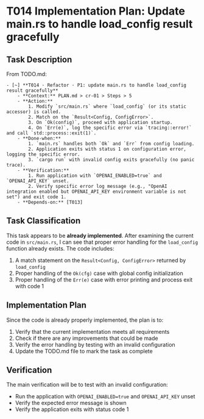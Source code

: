 # T014 Implementation Plan: Update main.rs to handle load_config result gracefully

## Task Description
From TODO.md:
```
- [~] **T014 · Refactor · P1: update main.rs to handle load_config result gracefully**
    - **Context:** PLAN.md > cr-01 > Steps > 5
    - **Action:**
        1. Modify `src/main.rs` where `load_config` (or its static accessor) is called.
        2. Match on the `Result<Config, ConfigError>`.
        3. On `Ok(config)`, proceed with application startup.
        4. On `Err(e)`, log the specific error via `tracing::error!` and call `std::process::exit(1)`.
    - **Done‑when:**
        1. `main.rs` handles both `Ok` and `Err` from config loading.
        2. Application exits with status 1 on configuration error, logging the specific error.
        3. `cargo run` with invalid config exits gracefully (no panic trace).
    - **Verification:**
        1. Run application with `OPENAI_ENABLED=true` and `OPENAI_API_KEY` unset.
        2. Verify specific error log message (e.g., "OpenAI integration enabled but OPENAI_API_KEY environment variable is not set") and exit code 1.
    - **Depends‑on:** [T013]
```

## Task Classification
This task appears to be **already implemented**. After examining the current code in `src/main.rs`, I can see that proper error handling for the `load_config` function already exists. The code includes:

1. A match statement on the `Result<Config, ConfigError>` returned by `load_config`
2. Proper handling of the `Ok(cfg)` case with global config initialization
3. Proper handling of the `Err(e)` case with error printing and process exit with code 1

## Implementation Plan

Since the code is already properly implemented, the plan is to:

1. Verify that the current implementation meets all requirements
2. Check if there are any improvements that could be made
3. Verify the error handling by testing with an invalid configuration
4. Update the TODO.md file to mark the task as complete

## Verification
The main verification will be to test with an invalid configuration:
- Run the application with `OPENAI_ENABLED=true` and `OPENAI_API_KEY` unset
- Verify the expected error message is shown
- Verify the application exits with status code 1